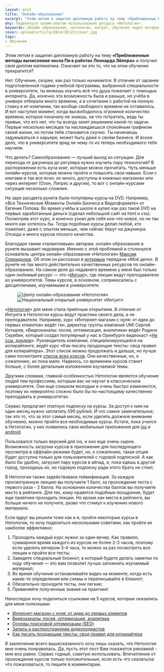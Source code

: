 ```yaml
---
layout: post
title: "Онлайн-образование"
excerpt: "Этим летом я защитил дипломную работу на тему «Приближенные методы вычисления числа Пи в работах Леонарда Эйлера» и получил свой диплом математика. Означает ли это то, что на этом обучение прекратится? "
why: Поделиться своим опытом использования ресурса «Нетология».
keywords: облайн образование, нетология, интуит, обучение через интернет
cover: upload/article/2014/10/21/cover.jpg
tags:
- Обучение
---
```


Этим летом я защитил дипломную работу на тему **«Приближенные методы вычисления числа Пи в работах Леонарда Эйлера»**
и получил свой диплом математика. Означает ли это то, что на этом обучение прекратится? 

Нет. Обучение, скорее, как раз только начинается. В отличие от заранее подготовленной годами учебной программы, выбранной 
специальности в университете, ты можешь изучить всё что душа пожелает с помощью интернета. Да, конечно эта возможность
была и раньше, но учёба в универе отбирала много времени, а в сочетании с работой на полную ставку в ит-компании, так 
вообще свободного времени не оставалось. И вот наступил момент, когда высвободилось огромное количество времени, которое
поначалу не знаешь, на что потратить, ведь ты привык, что его нет, что ты всегда занят решением какой-то задачи. Первые несколько месяцев
ты наслаждаешься спокойным графиком своей жизни, но потом тебе становится скучно. Ты начинаешь задумываться о карьере,
может быть даже о своём бизнесе. И ясное дело, что в университете вряд ли чему-то из теперь необходимого тебя научили.
                                                                                                                            
Что делать? Самообразование — лучший выход из ситуации. Для перехода от джуниора до регуляра нужно изучить пару технологий? 
В распоряжении есть куча книг, которые можно прочитать. Чуть меньше онлайн-курсов, которые можно пройти и повысить свои навыки.
Если с книгами и так все ясно: их много, доступны в книжных магазинах или через интернет (Озон, Литрес и другие), то вот с 
онлайн-курсами ситуация несколько сложнее.

На заре расцвета рунета были популярны курсы на DVD. Например, «Все Технические Моменты Онлайн Бизнеса в Видеоформате» 
от Евгения Попова. Во время учёбы в школе я купил как раз такой DVD на первые заработанные деньги (сделал небольшой сайт на html
и css). Посмотрев этот курс, я конечно узнал для себя кое-что новое, но не так много как хотелось бы. Тогда подобные курсы
делал любой, кто пожелает, даже с опытом меньше, чем сейчас берут на джуниора. Отсюда и много курсов
плохого качества.

Благодаря таким «талантливым» авторам, онлайн-образование в рунете вызывает недоверие. Именно с этой проблемой и столкнулся
основатель центра онлайн-образования «Нетология» <a href="http://spiridonov.ru/" target="_blank">Максим Спиридонов</a>. Об этом он рассказал в <a href="http://www.youtube.com/watch?v=lYc1xcdKGTU" target="_blank">интервью</a> 
передачи «Моё дело». В рунете не так много действительно качественных ресурсов по онлайн-образованию. 
На самом деле до недавнего времени у меня был только один любимый ресурс — это «<a href="http://www.intuit.ru/" target="_blank">Интуит</a>», 
где лекции ведут преподаватели из университетов. Темы курсов, в основном, соприкасались с дисциплинами, изучаемыми в университете. 

<figure class="folium normal bg-null">
    <img src="{{site.url}}/upload/article/2014/10/21/netology.png" alt="Центр онлайн-образования «Нетология»" />
    <img src="{{site.url}}/upload/article/2014/10/21/intuit.png" alt="Национальный открытый университет «Интуит»" />
</figure>


«<a href="http://netology.ru" target="_blank">Нетология</a>» для меня стала приятным открытием. В отличие от Интуита в Нетологии курсы ведут практики своего дела, а не преподаватели.
Например, курс «Интернет-магазин с нуля: от идеи до первых клиентов» ведёт ген. директор группы компаний UMI Сергей Котырев,
«Видеоканалы: посев, оптимизация, аналитика» ведёт Родион Скрябин, который создал популярный у нас в Оренбурге видеокаст «<a href="http://vk.com/dontpiss" target="_blank">Не ссы, доедем</a>». 
Руководитель компании, специализирующейся на копирайтинге, ведёт курс «Как писать продающие тексты: свод правил для копирайтера».
Этот список можно продолжать и дальше, но лучше сами посмотрите <a href="http://netology.ru/kursy" target="_blank">список всех курсов</a>. 
Они качественные, но, к сожалению, их пока мало. Надеюсь, со временем курсов станет больше, с более детальным изложением изучаемой темы.

Другими словами, главной особенностью Нетологии является обучение людей тем профессиям, которым вас не научат в классическом университете. 
Они еще слишком молодые и очень быстро изменяются, поэтому их невероятно сложно было бы по-настоящему качественно преподавать в университетах.

Сервис предлагает платную подписку на курсы. За доступ к ним на один месяц нужно заплатить 590 рублей. И что самое замечательное,
так это то, что за этот самый месяц, если уделять должное внимание обучению, можно пройти все необходимые курсы.
Кстати, пока учился в Нетологии, у них появились свои мобильные приложения для <a href="https://itunes.apple.com/ru/app/netologia-biblioteka-kursov/id912757819?mt=8" target="_blank">ios</a> и <a href="https://play.google.com/store/apps/details?id=ru.netology.app" target="_blank">android</a>. 

Пользовался только версией для ios, и оно еще очень сырое. Возможность загрузки курсов в приложение для последующего просмотра 
в оффлайн-режиме будет, но, к сожалению, такая опция будет доступна только для пользователей с годовой подпиской. А как было бы удобно, загрузил пару курсов в айпад,
и, пока едешь в другой город, проходишь их, но годовую подписку ради этого брать не стоит.

В Нетологии также задействована геймификация. За каждую просмотренную лекцию вы получаете 1 балл, за прохождение теста с первого раза - 2 балла.
На основании количества баллов вы получаете место в рейтинге. Для тех, кому нравятся подобные поощрения, будет еще приятнее проходить лекции. 
Но кроме как места в рейтинге, вы больше ничего не получите, разве что стимул к изучению нового материала. 

Если вдруг вы решили тоже как и я, пройти некоторые курсы в Нетологии, то хочу поделиться несколькими советами, как 
пройти их наиболее эффективно:

1. Проходить каждый курс нужно за один вечер. Как правило, суммарное время каждого из курсов не более 2-3 часов, поэтому если уделить вечером 3-4 часа, то можно за раз посмотреть все лекции и пройти все тесты;
2. Заведите специальный блокнот, в который будете делать заметки по ходу обучения — это вам позволит лучше запомнить изучаемый материал;
3. Во время обучения останавливайте видео на моменте, когда есть какие-то определения или схемы и переписывайте в блокнот;
4. Обязательно проходите тесты, они легкие;
5. Применяйте полученные знания на практике!

Напоследок хочу поделиться ссылками на 5 курсов, которые оказались для меня полезными:

- <a href="http://netology.ru/kursy/internet-magazin-s-nulya-ot-idei-do-pervyh-klientov" target="_blank">Интернет-магазин с нуля: от идеи до первых клиентов</a>
- <a href="http://netology.ru/kursy/videokanaly" target="_blank">Видеоканалы: посев, оптимизация, аналитика</a>
- <a href="http://netology.ru/kursy/osnovy-poiskovoy-optimizatsii-seo" target="_blank">Основы поисковой оптимизации (SEO)</a>
- <a href="http://netology.ru/kursy/audiopodcasting" target="_blank">Запись и распространение аудиоподкастов</a>
- <a href="http://netology.ru/kursy/prodayushie-teksty" target="_blank">Как писать продающие тексты: свод правил для копирайтера</a>

В заключение всего вышесказанного хочу лишь сказать, что Нетология мне очень понравилась. Да, пусть этот пост Вам покажется рекламой - мне все равно.
Сервис годный, советую использовать. Впечатления от прохождения курсов только положительные, если есть что сказать/на что пожаловаться, то пишите в комментарии.
